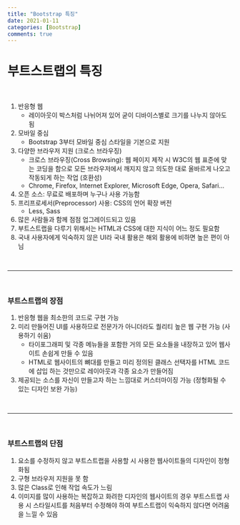 ```yaml
---
title: "Bootstrap 특징"
date: 2021-01-11
categories: [Bootstrap]
comments: true
---
```


# 부트스트랩의 특징

<br/>

1. 반응형 웹
    - 레이아웃이 박스처럼 나뉘어져 있어 굳이 디바이스별로 크기를 나누지 않아도 됨
2. 모바일 중심
    - Bootstrap 3부터 모바일 중심 스타일을 기본으로 지원
3. 다양한 브라우저 지원 (크로스 브라우징)
    - 크로스 브라우징(Cross Browsing): 웹 페이지 제작 시 W3C의 웹 표준에 맞는 코딩을 함으로 모든 브라우저에서 깨지지 않고 의도한 대로 올바르게 나오고 작동되게 하는 작업 (호환성)
    - Chrome, Firefox, Internet Explorer, Microsoft Edge, Opera, Safari...
4. 오픈 소스: 무료로 배포하며 누구나 사용 가능함
5. 프리프로세서(Preprocessor) 사용: CSS의 언어 확장 버전
    - Less, Sass
6. 많은 사람들과 함께 점점 업그레이드되고 있음
7. 부트스트랩을 다루기 위해서는 HTML과 CSS에 대한 지식이 어느 정도 필요함
8. 국내 사용자에게 익숙하지 않은 UI라 국내 활용은 해외 활용에 비하면 높은 편이 아님

<br/>

- - -

<br/>

### 부트스트랩의 장점

1. 반응형 웹을 최소한의 코드로 구현 가능
2. 미리 만들어진 UI를 사용하므로 전문가가 아니더라도 퀄리티 높은 웹 구현 가능 (사용하기 쉬움)
    - 타이포그래피 및 각종 메뉴들을 포함한 거의 모든 요소들을 내장하고 있어 웹사이트 손쉽게 만들 수 있음
    - HTML로 웹사이트의 뼈대를 만들고 미리 정의된 클래스 선택자를 HTML 코드에 삽입 하는 것만으로 레이아웃과 각종 요소가 만들어짐
3. 제공되는 소스를 자신이 만들고자 하는 느낌대로 커스터마이징 가능 (정형화될 수 있는 디자인 보완 가능)

<br/>

- - -

<br/>

### 부트스트랩의 단점

1. 요소를 수정하지 않고 부트스트랩을 사용할 시 사용한 웹사이트들의 디자인이 정형화됨
2. 구형 브라우저 지원을 못 함
3. 많은 Class로 인해 작업 속도가 느림
4. 이미지를 많이 사용하는 복잡하고 화려한 디자인의 웹사이트의 경우 부트스트랩 사용 시 스타일시트를 처음부터 수정해야 하여 부트스트랩이 익숙하지 않다면 어려움을 느낄 수 있음
